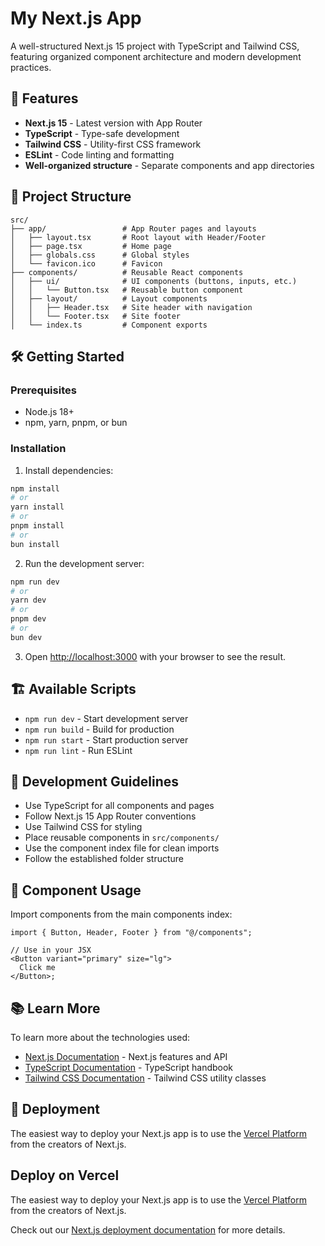 # My Next.js App

A well-structured Next.js 15 project with TypeScript and Tailwind CSS, featuring organized component architecture and modern development practices.

## 🚀 Features

- **Next.js 15** - Latest version with App Router
- **TypeScript** - Type-safe development
- **Tailwind CSS** - Utility-first CSS framework
- **ESLint** - Code linting and formatting
- **Well-organized structure** - Separate components and app directories

## 📁 Project Structure

```
src/
├── app/                 # App Router pages and layouts
│   ├── layout.tsx       # Root layout with Header/Footer
│   ├── page.tsx         # Home page
│   ├── globals.css      # Global styles
│   └── favicon.ico      # Favicon
├── components/          # Reusable React components
│   ├── ui/              # UI components (buttons, inputs, etc.)
│   │   └── Button.tsx   # Reusable button component
│   ├── layout/          # Layout components
│   │   ├── Header.tsx   # Site header with navigation
│   │   └── Footer.tsx   # Site footer
│   └── index.ts         # Component exports
```

## 🛠️ Getting Started

### Prerequisites

- Node.js 18+
- npm, yarn, pnpm, or bun

### Installation

1. Install dependencies:

```bash
npm install
# or
yarn install
# or
pnpm install
# or
bun install
```

2. Run the development server:

```bash
npm run dev
# or
yarn dev
# or
pnpm dev
# or
bun dev
```

3. Open [http://localhost:3000](http://localhost:3000) with your browser to see the result.

## 🏗️ Available Scripts

- `npm run dev` - Start development server
- `npm run build` - Build for production
- `npm run start` - Start production server
- `npm run lint` - Run ESLint

## 📝 Development Guidelines

- Use TypeScript for all components and pages
- Follow Next.js 15 App Router conventions
- Use Tailwind CSS for styling
- Place reusable components in `src/components/`
- Use the component index file for clean imports
- Follow the established folder structure

## 🎨 Component Usage

Import components from the main components index:

```tsx
import { Button, Header, Footer } from "@/components";

// Use in your JSX
<Button variant="primary" size="lg">
  Click me
</Button>;
```

## 📚 Learn More

To learn more about the technologies used:

- [Next.js Documentation](https://nextjs.org/docs) - Next.js features and API
- [TypeScript Documentation](https://www.typescriptlang.org/docs/) - TypeScript handbook
- [Tailwind CSS Documentation](https://tailwindcss.com/docs) - Tailwind CSS utility classes

## 🚢 Deployment

The easiest way to deploy your Next.js app is to use the [Vercel Platform](https://vercel.com/new?utm_medium=default-template&filter=next.js&utm_source=create-next-app&utm_campaign=create-next-app-readme) from the creators of Next.js.

## Deploy on Vercel

The easiest way to deploy your Next.js app is to use the [Vercel Platform](https://vercel.com/new?utm_medium=default-template&filter=next.js&utm_source=create-next-app&utm_campaign=create-next-app-readme) from the creators of Next.js.

Check out our [Next.js deployment documentation](https://nextjs.org/docs/app/building-your-application/deploying) for more details.
